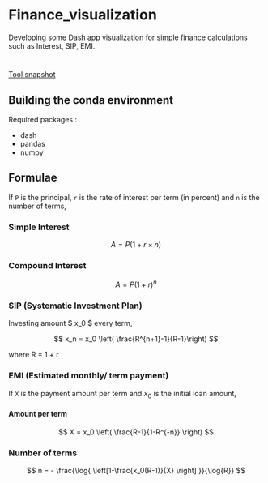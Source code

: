 # Finance_visualization
Developing some Dash app visualization for simple finance calculations such as Interest, SIP, EMI.

# 

[Tool snapshot]()

## Building the conda environment 
Required packages : 
- dash
- pandas
- numpy
  
## Formulae
If `P` is the principal, `r` is the rate of interest per term (in percent) and `n` is the number of terms, 
### Simple Interest 
$$ A = P ( 1 + r \times n ) $$

### Compound Interest 
$$ A = P {\left(1 + r \right)}^n $$

### SIP (Systematic Investment Plan) 
Investing amount $ x_0 $ every term,

$$ x_n = x_0 \left( \frac{R^{n+1}-1}{R-1}\right) $$ 

where  R = 1 + r  

### EMI (Estimated monthly/ term payment) 
If `X` is the payment amount per term and $x_0$ is the initial loan amount,

#### Amount per term 
$$ X = x_0 \left( \frac{R-1}{1-R^{-n}} \right) $$ 

### Number of terms 
$$ n =  - \frac{\log{ \left[1-\frac{x_0(R-1)}{X} \right] }}{\log{R}} $$
